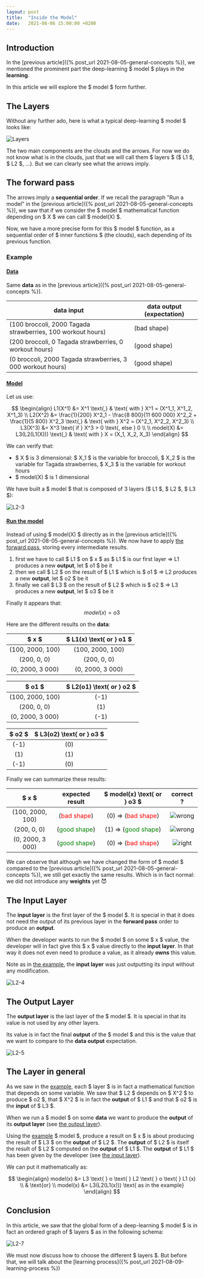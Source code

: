 ```yaml
---
layout: post
title:  "Inside the Model"
date:   2021-08-06 15:00:00 +0200
---
```


## Introduction

In the [previous article]({% post_url 2021-08-05-general-concepts %}), we mentioned the prominent part the 
deep-learning $ model $ plays in the **learning**. 

In this article we will explore the $ model $ form further. 

## The Layers

Without any further ado, here is what a typical deep-learning $ model $ looks like: 

![Layers](/_assets/images/model/Layers.png)

The two main components are the clouds and the arrows. For now we do not know what is in the clouds, just that we 
will call them $ layers $ ($ L1 $, $ L2 $, ...).
But we can clearly see what the arrows imply. 

## The forward pass 

The arrows imply a **sequential order**. If we recall the paragraph "Run a model" in the 
[previous article]({% post_url 2021-08-05-general-concepts %}), we saw that if we consider the $ model $ 
mathematical function depending on $ X $ we can call $ model(X) $.

Now, we have a more precise form for this $ model $ function, as a sequential order of $ inner functions $ (the clouds), 
each depending of its previous function. 

### Example

#### <span style="text-decoration:underline"> Data </span>

Same **data** as in the [previous article]({% post_url 2021-08-05-general-concepts %}).

| data input | data output (expectation) |
| ---------------- | ----- |
| (100 broccoli, 2000 Tagada strawberries, 100 workout hours) | (bad shape) |
|(200 broccoli,  0 Tagada strawberries, 0 workout hours) | (good shape) |
| (0 broccoli, 2000 Tagada strawberries, 3 000 workout hours) | (good shape) |

#### <span style="text-decoration:underline"> Model </span> 

Let us use: 

$$
\begin{align}
    L1(X^1)  &= X^1 \text{,} & \text{ with } X^1 = (X^1_1, X^1_2, X^1_3) \\
    L2(X^2)  &= \frac{1}{200} X^2_1 - \frac{8 800}{11 600 000}  X^2_2 + \frac{1}{5 800} X^2_3 \text{,} & \text{ with } X^2 = (X^2_1, X^2_2, X^2_3) \\
    L3(X^3)  &= X^3 \text{ if } X^3 > 0 \text{, else } 0 \\ \\
    model(X) &= L3(L2(L1(X))) \text{,} & \text{ with } X = (X_1, X_2, X_3) 
\end{align}
$$

We can verify that:
- $ X $ is 3 dimensional: $ X_1 $ is the variable for broccoli, $ X_2 $ is the variable for Tagada strawberries, 
$ X_3 $ is the variable for workout hours
- $ model(X) $ is 1 dimensional

We have built a $ model $ that is composed of 3 layers ($ L1 $, $ L2 $, $ L3 $): 

![L2-3](/_assets/images/model/Layer-1.png)

#### <span style="text-decoration:underline"> Run the model </span>

Instead of using $ model(X) $ directly as in the [previous article]({% post_url 2021-08-05-general-concepts %}).
We now have to apply [the forward pass](#the-forward-pass), storing every intermediate results.

1. first we have to call $ L1 $ on $ x $ as $ L1 $ is our first layer => L1 produces a new **output**, 
let $ o1 $ be it
2. then we call $ L2 $ on the result of $ L1 $ which is $ o1 $ => L2 produces a new **output**, 
let $ o2 $ be it
3. finally we call $ L3 $ on the result of $ L2 $ which is $ o2 $ => L3 produces a new **output**, 
let $ o3 $ be it

Finally it appears that: 
$$ 
model(x) = o3 
$$

Here are the different results on the **data**:

| $ x $ | $ L1(x) \text{ or } o1 $ |
| :----------------: | :----------------: |
| (100, 2000, 100) | (100, 2000, 100) 
| (200,  0, 0)     | (200,  0, 0) 
| (0, 2000, 3 000) | (0, 2000, 3 000) 

| $ o1 $ | $ L2(o1) \text{ or } o2 $ |
| :----------------: | :---: |
| (100, 2000, 100) | (-1) |
| (200,  0, 0)     | (1) |
| (0, 2000, 3 000) | (-1) |

| $ o2 $ | $ L3(o2) \text{ or } o3 $ |
| :----------------: | :---: |
| (-1) | (0) |
| (1)  | (1) |
| (-1) | (0) |

Finally we can summarize these results:

| $ x $ | expected result | $ model(x) \text{ or } o3 $ | correct ? |
| :----------------: | :-----: | :----: | :---: |
| (100, 2000, 100) | (<span style="color:red">bad shape</span>)    | (0) => (<span style="color:red">bad shape</span>) | ![wrong](/_assets/images/general/right.png) |
| (200,  0, 0)     | (<span style="color:green">good shape</span>) | (1) => (<span style="color:green">good shape</span>)    | ![wrong](/_assets/images/general/right.png) |
| (0, 2000, 3 000) | (<span style="color:green">good shape</span>) | (0) => (<span style="color:red">bad shape</span>) | ![right](/_assets/images/general/wrong.png) |

We can observe that although we have changed the form of $ model $ compared to the
[previous article]({% post_url 2021-08-05-general-concepts %}), we still get exactly the same results. 
Which is in fact normal: we did not introduce any **weights** yet :smiling_imp:

## The Input Layer

The **input layer** is the first layer of the $ model $. It is special in that it does not need the 
output of its previous layer in the **forward pass** order to produce an **output**.

When the developer wants to run the $ model $ on some $ x $ value, the developer will in fact give this 
$ x $ value directly to the **input layer**. In that way it does not even need to produce a value, 
as it already **owns** this value.

Note as in [the example](#example), the **input layer** was just outputting its input without any modification.

![L2-4](/_assets/images/model/Layer-2.png)

## The Output Layer 

The **output layer** is the last layer of the $ model $. It is special in that its value is not used 
by any other layers. 

Its value is in fact the final **output** of the $ model $ and this is the value that we want to compare 
to the **data output** expectation. 

![L2-5](/_assets/images/model/Layer-3.png)

## The Layer in general

As we saw in the [example](#example), each $ layer $ is in fact a mathematical function that depends on 
some variable. We saw that $ L2 $ depends on $ X^2 $ to produce $ o2 $, that $ X^2 $ is in fact the 
**output** of $ L1 $ and that $ o2 $ is the **input** of $ L3 $.

When we run a $ model $ on some **data** we want to produce the **output** of its **output layer** 
(see [the output layer](#the-output-layer)). 

Using the [example](#example) $ model $, produce a result on $ x $ is about producing the 
result of $ L3 $ on the **output** of $ L2 $. The **output** of $ L2 $ is itself the result of 
$ L2 $ computed on the **output** of $ L1 $. The **output** of $ L1 $ has been given by the 
developer (see [the input layer](#the-input-layer)).

We can put it mathematically as: 

$$ 
\begin{align}
    model(x) &= L3 \text{ } o \text{ } L2 \text{ } o \text{ } L1 (x) \\
             & \text{or} \\
    model(x) &= L3(L2(L1(x))) \text{ as in the example} 
\end{align}
$$

## Conclusion

In this article, we saw that the global form of a deep-learning $ model $ is in fact an ordered graph 
of $ layers $ as in the following schema: 

![L2-7](/_assets/images/model/Layer-4.png)

We must now discuss how to choose the different $ layers $. But before that, we will talk about the 
[learning process]({% post_url 2021-08-09-learning-process %}) 
